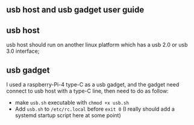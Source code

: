 ## usb host and usb gadget user guide

## usb host

usb host should run on another linux platform which has a usb 2.0 or usb 3.0 interface;

## usb gadget

I used a raspberry-Pi-4 type-C as a usb gadget, and the gadget need connect to usb host with a type-C line, then need to do as follow:

- make `usb.sh` executable with `chmod +x usb.sh`
- Add `usb.sh` to `/etc/rc.local` before `exit 0` (I really should add a systemd startup script here at some point)